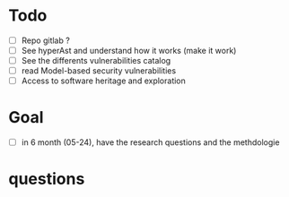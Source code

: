 # Todo


- [ ] Repo gitlab ?
- [ ] See hyperAst and understand how it works (make it work)
- [ ] See the differents vulnerabilities catalog
- [ ] read Model-based security vulnerabilities
- [ ] Access to software heritage and exploration

# Goal

- [ ] in 6 month (05-24), have the research questions and the methdologie

# questions